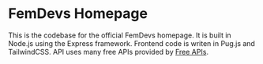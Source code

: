 # FemDevs Homepage

This is the codebase for the official FemDevs homepage. It is built in Node.js using the Express framework.
Frontend code is writen in Pug.js and TailwindCSS.
API uses many free APIs provided by [Free APIs](https://free-apis.github.io/).
